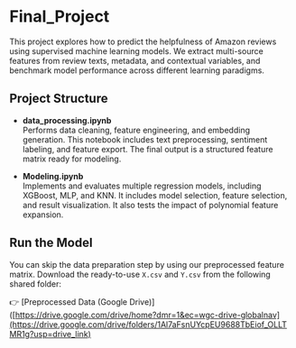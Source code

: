 # Final_Project

This project explores how to predict the helpfulness of Amazon reviews using supervised machine learning models. We extract multi-source features from review texts, metadata, and contextual variables, and benchmark model performance across different learning paradigms.

## Project Structure

- **data_processing.ipynb**  
  Performs data cleaning, feature engineering, and embedding generation. This notebook includes text preprocessing, sentiment labeling, and feature export. The final output is a structured feature matrix ready for modeling.

- **Modeling.ipynb**  
  Implements and evaluates multiple regression models, including XGBoost, MLP, and KNN. It includes model selection, feature selection, and result visualization. It also tests the impact of polynomial feature expansion.

## Run the Model

You can skip the data preparation step by using our preprocessed feature matrix. Download the ready-to-use `X.csv` and `Y.csv` from the following shared folder:

👉 [Preprocessed Data (Google Drive)]([https://drive.google.com/drive/home?dmr=1&ec=wgc-drive-globalnav](https://drive.google.com/drive/folders/1Al7aFsnUYcpEU9688TbEiof_OLLTMR1g?usp=drive_link)
